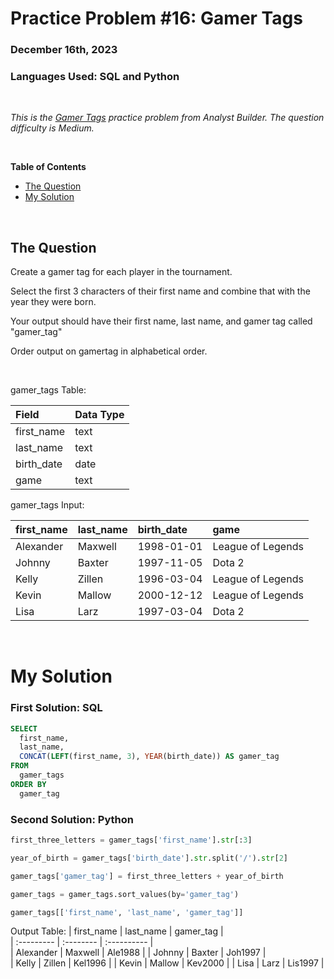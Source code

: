 # **Practice Problem #16: Gamer Tags**
### December 16th, 2023
### Languages Used: SQL and Python

<br>

*This is the [Gamer Tags](https://www.analystbuilder.com/questions/gamer-tags-ggMnJ) practice problem from Analyst Builder. The question difficulty is Medium.*

<br>

**Table of Contents**

-   [The Question](#the-question)
-   [My Solution](#my-solution)
  
<br>

## The Question

Create a gamer tag for each player in the tournament.

Select the first 3 characters of their first name and combine that with the year they were born.

Your output should have their first name, last name, and gamer tag called "gamer_tag"

Order output on gamertag in alphabetical order.

<br>

gamer_tags Table:

| Field               | Data Type        | 
| :----------------   | :----------      | 
| first_name          | text             | 
| last_name           | text             | 
| birth_date	        | date             | 
| game	              | text             | 

gamer_tags Input:

| first_name  | last_name  | birth_date	  | game               |                                              
| :---------  | :--------  | :----------  | :----------        |                                                
| Alexander	  | Maxwell    | 1998-01-01   | League of Legends  | 
| Johnny	    | Baxter     | 1997-11-05		| Dota 2             |    
| Kelly	      | Zillen     | 1996-03-04   | League of Legends  |
| Kevin	      | Mallow     | 2000-12-12	  | League of Legends  |
| Lisa	      | Larz       | 1997-03-04		| Dota 2             |    


<br>

# My Solution

### First Solution: SQL

``` SQL
SELECT
  first_name,
  last_name,
  CONCAT(LEFT(first_name, 3), YEAR(birth_date)) AS gamer_tag
FROM 
  gamer_tags
ORDER BY
  gamer_tag
```

### Second Solution: Python

``` Python
first_three_letters = gamer_tags['first_name'].str[:3]

year_of_birth = gamer_tags['birth_date'].str.split('/').str[2]

gamer_tags['gamer_tag'] = first_three_letters + year_of_birth

gamer_tags = gamer_tags.sort_values(by='gamer_tag')

gamer_tags[['first_name', 'last_name', 'gamer_tag']]
```

Output Table:
| first_name  | last_name  | gamer_tag	  |                                            
| :---------  | :--------  | :----------  |                                                
| Alexander	  | Maxwell    | Ale1988      |
| Johnny	    | Baxter     | Joh1997		  |   
| Kelly	      | Zillen     | Kel1996      |
| Kevin	      | Mallow     | Kev2000  	  |
| Lisa	      | Larz       | Lis1997  		|